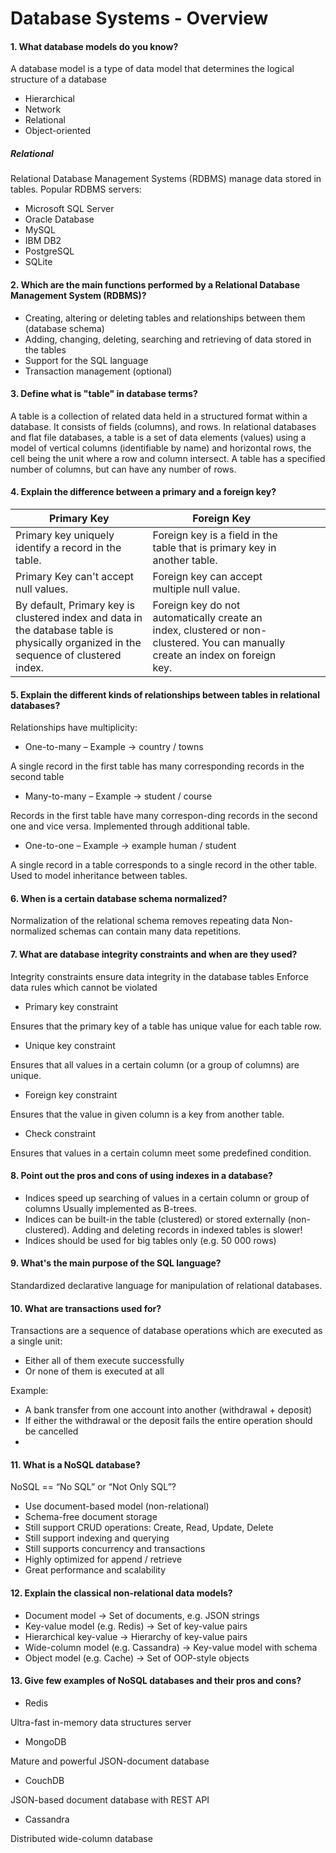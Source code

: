 # Database Systems - Overview
#### 1. What database models do you know?
A database model is a type of data model that determines the logical structure of a database

  - Hierarchical
  - Network
  - Relational
  - Object-oriented
##### Relational
Relational Database Management Systems (RDBMS) manage data stored in tables.
Popular RDBMS servers:
 - Microsoft SQL Server
 - Oracle Database
 - MySQL
 - IBM DB2
 - PostgreSQL
 - SQLite

#### 2. Which are the main functions performed by a Relational Database Management System (RDBMS)?
 - Creating, altering or deleting tables and relationships between them (database schema)
 - Adding, changing, deleting, searching and retrieving of data stored in the tables
 - Support for the SQL language
 - Transaction management (optional)

#### 3. Define what is "table" in database terms?
A table is a collection of related data held in a structured format within a database. It consists of fields (columns), and rows. In relational databases and flat file databases, a table is a set of data elements (values) using a model of vertical columns (identifiable by name) and horizontal rows, the cell being the unit where a row and column intersect. A table has a specified number of columns, but can have any number of rows.

#### 4. Explain the difference between a primary and a foreign key?
| Primary Key 	| Foreign Key 	|  	|  	|  	|
|---------------------------------------------------------------------------------------------------------------------------------------	|--------------------------------------------------------------------------------------------------------------------------------	|---	|---	|---	|
| Primary key uniquely identify a record in the table. 	| Foreign key is a field in the table that is primary key in another table. 	|  	|  	|  	|
| Primary Key can't accept null values. 	| Foreign key can accept multiple null value. 	|  	|  	|  	|
| By default, Primary key is clustered index and data in the database table is physically organized in the sequence of clustered index. 	| Foreign key do not automatically create an index, clustered or non-clustered. You can manually create an index on foreign key. 	|  	|  	|  	|

#### 5. Explain the different kinds of relationships between tables in relational databases?
Relationships have multiplicity:
 - One-to-many – Example -> country / towns
 
A single record in the first table has many corresponding records in the second table
 - Many-to-many – Example -> student / course

Records in the first table have many correspon-ding records in the second one and vice versa. Implemented through additional table.
 - One-to-one – Example -> example human / student

A single record in a table corresponds to a single record in the other table.
Used to model inheritance between tables.

#### 6. When is a certain database schema normalized?
Normalization of the relational schema removes repeating data
Non-normalized schemas can contain many data repetitions.

#### 7. What are database integrity constraints and when are they used?

Integrity constraints ensure data integrity in the database tables
Enforce data rules which cannot be violated
 - Primary key constraint
 
Ensures that the primary key of a table has unique value for each table row.
 - Unique key constraint
 
Ensures that all values in a certain column (or a group of columns) are unique.

 - Foreign key constraint
 
Ensures that the value in given column is a key from another table.
 - Check constraint

Ensures that values in a certain column meet some predefined condition.

#### 8. Point out the pros and cons of using indexes in a database?
 - Indices speed up searching of values in a certain column or group of columns
Usually implemented as B-trees.
 - Indices can be built-in the table (clustered) or stored externally (non-clustered).
Adding and deleting records in indexed tables is slower!
 - Indices should be used for big tables only (e.g. 50 000 rows)
 
#### 9. What's the main purpose of the SQL language?
Standardized declarative language for manipulation of relational databases.
 
#### 10. What are transactions used for?
Transactions are a sequence of database operations which are executed as a single unit:
 - Either all of them execute successfully
 - Or none of them is executed at all

Example:
 - A bank transfer from one account into another (withdrawal + deposit)
 - If either the withdrawal or the deposit fails the entire operation should be cancelled
 - 
#### 11. What is a NoSQL database?
NoSQL == “No SQL” or “Not Only SQL”?
 - Use document-based model (non-relational)
 - Schema-free document storage
 - Still support CRUD operations: Create, Read, Update, Delete
 - Still support indexing and querying
 - Still supports concurrency and transactions
 - Highly optimized for append / retrieve
 - Great performance and scalability

#### 12. Explain the classical non-relational data models?
 - Document model -> Set of documents, e.g. JSON strings
 - Key-value model (e.g. Redis) -> Set of key-value pairs
 - Hierarchical key-value -> Hierarchy of key-value pairs
 - Wide-column model (e.g. Cassandra) -> Key-value model with schema
 - Object model (e.g. Cache) -> Set of OOP-style objects
 
#### 13. Give few examples of NoSQL databases and their pros and cons?
 - Redis

Ultra-fast in-memory data structures server
 - MongoDB

Mature and powerful JSON-document database
 - CouchDB

JSON-based document database with REST API
 - Cassandra

Distributed wide-column database






